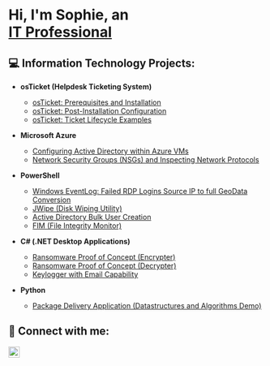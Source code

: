 <h1>Hi, I'm Sophie, an <br/><a href="https://github.com/coder83431">IT Professional
</a> </h1> 

<h2>💻 Information Technology Projects:</h2>

- <b>osTicket (Helpdesk Ticketing System)</b>
  - [osTicket: Prerequisites and Installation](https://github.com/joshmadakor1/Algorithms-Practice)
  - [osTicket: Post-Installation Configuration](https://github.com/joshmadakor1/Algorithms-Practice)
  - [osTicket: Ticket Lifecycle Examples](https://github.com/joshmadakor1/Algorithms-Practice)
- <b>Microsoft Azure</b>
  - [Configuring Active Directory within Azure VMs](https://github.com/joshmadakor1/4chan-Image-Analysis-Middleware-C964)</i>
  - [Network Security Groups (NSGs) and Inspecting Network Protocols](https://github.com/joshmadakor1/Algorithms-Practice)

- <b>PowerShell</b>
  - [Windows EventLog: Failed RDP Logins Source IP to full GeoData Conversion](https://github.com/joshmadakor1/Sentinel-Lab)
  - [JWipe (Disk Wiping Utility)](https://github.com/joshmadakor1/Jwipe.PowerShell)
  - [Active Directory Bulk User Creation](https://github.com/joshmadakor1/AD_PS)
  - [FIM (File Integrity Monitor)](https://github.com/joshmadakor1/PowerShell-Integrity-FIM)
- <b>C# (.NET Desktop Applications)</b>
  - [Ransomware Proof of Concept (Encrypter)](https://github.com/joshmadakor1/EncrypterPOC)
  - [Ransomware Proof of Concept (Decrypter)](https://github.com/joshmadakor1/DecrypterPOC)
  - [Keylogger with Email Capability](https://github.com/joshmadakor1/Key-Logger-With-Email)
- <b>Python</b>
  - [Package Delivery Application (Datastructures and Algorithms Demo)](https://github.com/joshmadakor1/Package-Delivery-Pathfinding-Algorithm)


<h2> 🤳 Connect with me:</h2>

[<img align="left" alt="JoshMadakor | LinkedIn" width="22px" src="https://cdn.jsdelivr.net/npm/simple-icons@v3/icons/linkedin.svg" />][linkedin]

[linkedin]: https://www.linkedin.com/in/sophie-giedraitis-285661219/
